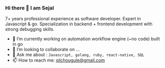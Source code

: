 ### Hi there 👋 I am Sejal

7+ years professional experience as software developer. Expert in Javascript & go. Specialization in backend + frontend development with strong debugging skills.
<br>
* 🔭 I’m currently working on automation workflow engine (\~no code) built in go
* 👯 I’m looking to collaborate on ...
* 💬 Ask me about : ``` Javascript, golang, ruby, react-native, SQL ```
* 📫 How to reach me: sjlchougule@gmail.com
